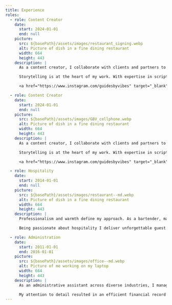 ```yaml
---
title: Experience
roles:
  - role: Content Creator
    date:
      start: 2024-01-01
      end: null
    picture:
      src: ${basePath}/assets/images/restaurant_signing.webp
      alt: Picture of dish in a fine dining restaurant
      width: 664
      height: 443
    description: |
      As a content creator, I collaborate with clients and partners to craft compelling copy and visually engaging media, from social media posts to promotional videos.  

      Storytelling is at the heart of my work. With expertise in scriptwriting, video production, and social media strategy, I create clear and impactful content staying ahead of digital trends to ensure that each piece resonates with its audience and delivers results.

      <a href="https://www.instagram.com/guidesbyvibes" target="_blank">Guides By Vibes</a>

  - role: Content Creator
    date:
      start: 2024-01-01
      end: null
    picture:
      src: ${basePath}/assets/images/GBV_cellphone.webp
      alt: Picture of dish in a fine dining restaurant
      width: 664
      height: 443
    description: |
      As a content creator, I collaborate with clients and partners to craft compelling copy and visually engaging media, from social media posts to promotional videos.  

      Storytelling is at the heart of my work. With expertise in scriptwriting, video production, and social media strategy, I create clear and impactful content staying ahead of digital trends to ensure that each piece resonates with its audience and delivers results.

      <a href="https://www.instagram.com/guidesbyvibes" target="_blank">Guides By Vibes</a>

  - role: Hospitality
    date:
      start: 2014-01-01
      end: null
    picture:
      src: ${basePath}/assets/images/restaurant--md.webp
      alt: Picture of dish in a fine dining restaurant
      width: 664
      height: 443
    description: |
      Professionalism and warmth define my approach. As a bartender, manager, and event coordinator I handle inventory, scheduling, and operations ensuring everything runs smoothly by employing effective problem-solving and delegation. 

      Being passionate about hospitality I deliver unforgettable guest experiences. I thrive under pressure, confidently lead teams, and build and maintain strong customer relationships - skills that complement every industry requiring efficiency, clear communication, and a personal touch.

  - role: Administration
    date:
      start: 2011-01-01
      end: 2016-01-01
    picture:
      src: ${basePath}/assets/images/office--md.webp
      alt: Picture of me working on my laptop
      width: 664
      height: 443
    description: |
      As an administrative assistant across diverse industries, I manage client inquiries, coordinate schedules, and maintain supplies to ensure smooth-running operations. 

      My attention to detail resulted in an efficient financial record system, improving accessibility ahead of industry audits. Anticipating team needs and leveraging resources fosters a more productive work environment. With a commitment to streamlining operations and enhancing workflow, I provide the support for teams to work smarter, not harder.
---
```

